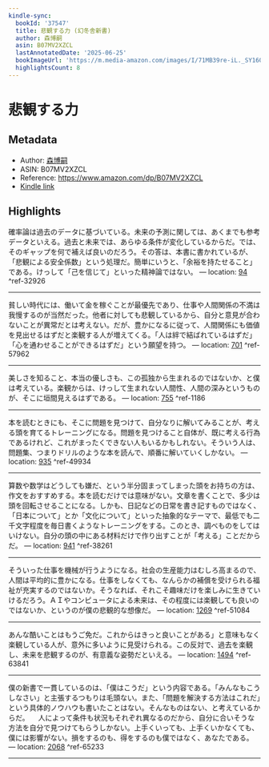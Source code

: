 ```yaml
---
kindle-sync:
  bookId: '37547'
  title: 悲観する力 (幻冬舎新書)
  author: 森博嗣
  asin: B07MV2XZCL
  lastAnnotatedDate: '2025-06-25'
  bookImageUrl: 'https://m.media-amazon.com/images/I/71MB39re-iL._SY160.jpg'
  highlightsCount: 8
---
```

# 悲観する力
## Metadata
* Author: [森博嗣](https://www.amazon.comundefined)
* ASIN: B07MV2XZCL
* Reference: https://www.amazon.com/dp/B07MV2XZCL
* [Kindle link](kindle://book?action=open&asin=B07MV2XZCL)

## Highlights
確率論は過去のデータに基づいている。未来の予測に関しては、あくまでも参考データといえる。過去と未来では、あらゆる条件が変化しているからだ。では、そのギャップを何で補えば良いのだろう。その答は、本書に書かれているが、「悲観による安全係数」という処理だ。簡単にいうと、「余裕を持たせること」である。けっして「己を信じて」といった精神論ではない。 — location: [94](kindle://book?action=open&asin=B07MV2XZCL&location=94) ^ref-32926

---
貧しい時代には、働いて金を稼ぐことが最優先であり、仕事や人間関係の不満は我慢するのが当然だった。他者に対しても悲観しているから、自分と意見が合わないことが異常だとは考えない。だが、豊かになるに従って、人間関係にも価値を見出せるはずだと楽観する人が増えてくる。「人は絆で結ばれているはずだ」「心を通わせることができるはずだ」という願望を持つ。 — location: [701](kindle://book?action=open&asin=B07MV2XZCL&location=701) ^ref-57962

---
美しさを知ること、本当の優しさも、この孤独から生まれるのではないか、と僕は考えている。楽観からは、けっして生まれない人間性、人間の深みというものが、そこに垣間見えるはずである。 — location: [755](kindle://book?action=open&asin=B07MV2XZCL&location=755) ^ref-1186

---
本を読むときにも、そこに問題を見つけて、自分なりに解いてみることが、考える頭を育てるトレーニングになる。問題を見つけること自体が、既に考える行為であるけれど、これがまったくできない人もいるかもしれない。そういう人は、問題集、つまりドリルのような本を読んで、順番に解いていくしかない。 — location: [935](kindle://book?action=open&asin=B07MV2XZCL&location=935) ^ref-49934

---
算数や数学はどうしても嫌だ、という半分固まってしまった頭をお持ちの方は、作文をおすすめする。本を読むだけでは意味がない。文章を書くことで、多少は頭を回転させることになる。しかも、日記などの日常を書き記すものではなく、「日本について」とか「文化について」といった抽象的なテーマで、最低でも二千文字程度を毎日書くようなトレーニングをする。このとき、調べものをしてはいけない。自分の頭の中にある材料だけで作り出すことが「考える」ことだからだ。 — location: [941](kindle://book?action=open&asin=B07MV2XZCL&location=941) ^ref-38261

---
そういった仕事を機械が行うようになる。社会の生産能力はむしろ高まるので、人間は平均的に豊かになる。仕事をしなくても、なんらかの補償を受けられる福祉が充実するのではないか。そうなれば、それこそ趣味だけを楽しみに生きていけるだろう。ＡＩやコンピュータによる未来は、その程度には楽観しても良いのではないか、というのが僕の悲観的な想像だ。 — location: [1269](kindle://book?action=open&asin=B07MV2XZCL&location=1269) ^ref-51084

---
あんな酷いことはもうご免だ。これからはきっと良いことがある」と意味もなく楽観している人が、意外に多いように見受けられる。この反対で、過去を楽観し、未来を悲観するのが、有意義な姿勢だといえる。 — location: [1494](kindle://book?action=open&asin=B07MV2XZCL&location=1494) ^ref-63841

---
僕の新書で一貫しているのは、「僕はこうだ」という内容である。「みんなもこうしなさい」と主張するつもりは毛頭ない。また、「問題を解決する方法はこれだ」という具体的ノウハウも書いたことはない。そんなものはない、と考えているからだ。 　人によって条件も状況もそれぞれ異なるのだから、自分に合いそうな方法を自分で見つけてもらうしかない。上手くいっても、上手くいかなくても、僕には影響がない。損をするのも、得をするのも僕ではなく、あなたである。 — location: [2068](kindle://book?action=open&asin=B07MV2XZCL&location=2068) ^ref-65233

---
